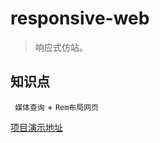 # responsive-web


> 响应式仿站。


## 知识点

` 媒体查询` + `Rem布局网页` 


[项目演示地址](https://loveleslie.github.io/responsive-web/)

